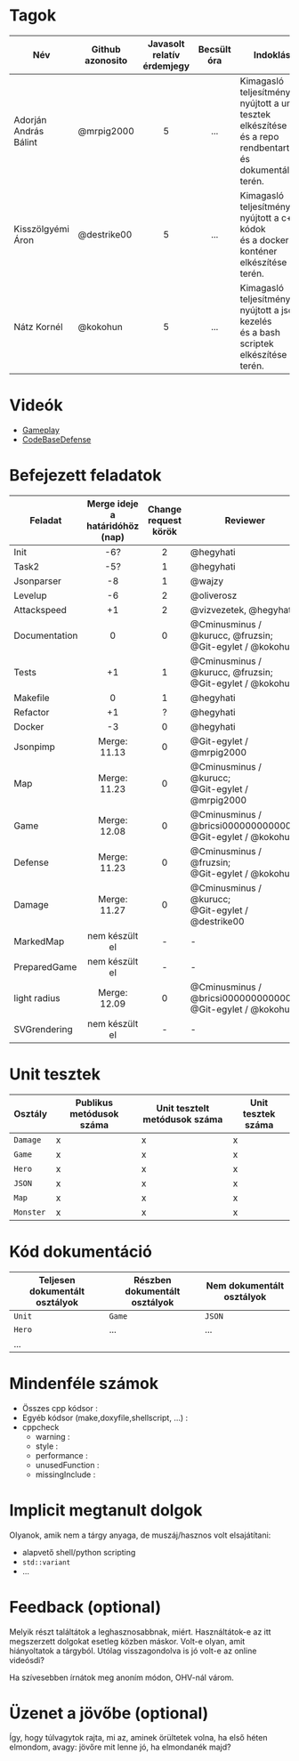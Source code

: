 # Tagok

| Név | Github azonosito  | Javasolt relatív érdemjegy | Becsült óra | Indoklás  | 
| --- | ---- | :---: | :------------------: | --------- |
| Adorján András Bálint | @mrpig2000 | 5 | ... | Kimagasló teljesítményt nyújtott a unit tesztek elkészítése<br />és a repo rendbentartása és dokumentálása terén. |
| Kisszölgyémi Áron | @destrike00 | 5 | ... | Kimagasló teljesítményt nyújtott a c++ kódok<br />és a docker konténer elkészítése terén. |
| Nátz Kornél | @kokohun | 5 | ... | Kimagasló teljesítményt nyújtott a json kezelés<br />és a bash scriptek elkészítése terén. |


# Videók

 - [Gameplay](/videos/gameplay.mp4)
 - [CodeBaseDefense](/videos/codebasedefense.mp4)

# Befejezett feladatok

| Feladat | Merge ideje a határidóhöz (nap) | Change request körök | Reviewer | 
| ------- | :-------------------------------: | :--------------------: | -------- |
| Init | -6? | 2 | @hegyhati | 
| Task2 | -5? | 1 | @hegyhati |
| Jsonparser | -8 | 1 | @wajzy |
| Levelup | -6 | 2 | @oliverosz |
| Attackspeed | +1 | 2 | @vizvezetek, @hegyhati |
| Documentation | 0 | 0 | @Cminusminus / @kurucc, @fruzsin;<br />@Git-egylet / @kokohun |
| Tests | +1 | 1 | @Cminusminus / @kurucc, @fruzsin;<br />@Git-egylet / @kokohun |
| Makefile | 0 | 1 | @hegyhati |
| Refactor | +1 | ? | @hegyhati |
| Docker | -3 | 0 | @hegyhati |
| Jsonpimp | Merge: 11.13 | 0 | @Git-egylet / @mrpig2000 |
| Map | Merge: 11.23 | 0 | @Cminusminus / @kurucc;<br />@Git-egylet / @mrpig2000 |
| Game | Merge: 12.08 | 0 | @Cminusminus / @bricsi0000000000000;<br />@Git-egylet / @kokohun |
| Defense | Merge: 11.23 | 0 | @Cminusminus / @fruzsin;<br />@Git-egylet / @kokohun |
| Damage | Merge: 11.27 | 0 | @Cminusminus / @kurucc;<br />@Git-egylet / @destrike00   |
| MarkedMap | nem készült el | - | - |
| PreparedGame | nem készült el | - | -
| light radius | Merge: 12.09 | 0 | @Cminusminus / @bricsi0000000000000;<br />@Git-egylet / @kokohun |
| SVGrendering | nem készült el | - | - |

# Unit tesztek

| Osztály | Publikus metódusok száma | Unit tesztelt metódusok száma | Unit tesztek száma |
| --- | --- | --- | --- |
| `Damage` | x | x | x |
| `Game` | x | x | x | 
| `Hero` | x | x | x | 
| `JSON` | x | x | x | 
| `Map` | x | x | x | 
| `Monster` | x | x | x | 

# Kód dokumentáció

| Teljesen dokumentált osztályok | Részben dokumentált osztályok | Nem dokumentált osztályok |
| --- | --- | --- | 
| `Unit` | `Game` | `JSON` | 
| `Hero` | ... | ... |  
| ... |


# Mindenféle számok

 - Összes cpp kódsor :
 - Egyéb kódsor (make,doxyfile,shellscript, ...) :
 - cppcheck
   - warning :
   - style :
   - performance :
   - unusedFunction : 
   - missingInclude : 
 
# Implicit megtanult dolgok
Olyanok, amik nem a tárgy anyaga, de muszáj/hasznos volt elsajátítani:
 - alapvető shell/python scripting
 - `std::variant`
 - ...

# Feedback (optional)
 
Melyik részt találtátok a leghasznosabbnak, miért. Használtátok-e az itt megszerzett dolgokat esetleg közben máskor. Volt-e olyan, amit hiányoltatok a tárgyból. Utólag visszagondolva is jó volt-e az online videósdi?

Ha szívesebben írnátok meg anoním módon, OHV-nál várom.

# Üzenet a jövőbe (optional)

Így, hogy túlvagytok rajta, mi az, aminek örültetek volna, ha első héten elmondom, avagy: jövőre mit lenne jó, ha elmondanék majd?